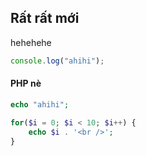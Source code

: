 ## Rất rất mới

hehehehe

```js
console.log("ahihi");
```

#### PHP nè

```php
echo "ahihi";

for($i = 0; $i < 10; $i++) {
    echo $i . '<br />';
}
```